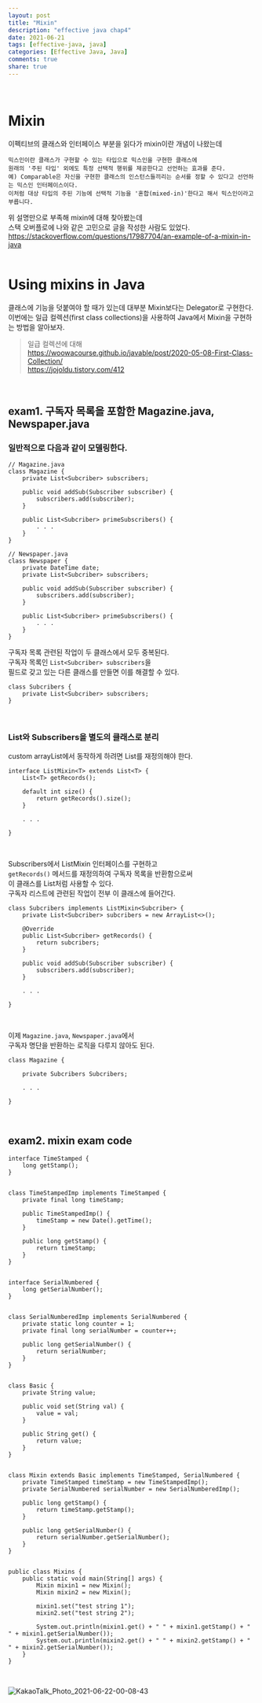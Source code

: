 ```yaml
---   
layout: post  
title: "Mixin"    
description: "effective java chap4"  
date: 2021-06-21     
tags: [effective-java, java]
categories: [Effective Java, Java]
comments: true    
share: true
---
```

<br />

# Mixin      

이펙티브의 클래스와 인터페이스 부분을 읽다가 mixin이란 개념이 나왔는데       

```text   
믹스인이란 클래스가 구현할 수 있는 타입으로 믹스인을 구현한 클래스에         
원래의 '주된 타입' 외에도 특정 선택적 행위를 제공한다고 선언하는 효과를 준다.           
예) Comparable은 자신을 구현한 클래스의 인스턴스들끼리는 순서를 정할 수 있다고 선언하는 믹스인 인터페이스이다.       
이처럼 대상 타입의 주된 기능에 선택적 기능을 '혼합(mixed-in)'한다고 해서 믹스인이라고 부릅니다. 
```  

위 설명만으로 부족해 mixin에 대해 찾아봤는데    
스택 오버플로에 나와 같은 고민으로 글을 작성한 사람도 있었다.          
<https://stackoverflow.com/questions/17987704/an-example-of-a-mixin-in-java>   
<br />   


# Using mixins in Java          
클래스에 기능을 덧붙여야 할 때가 있는데 대부분 Mixin보다는 Delegator로 구현한다.      
이번에는 일급 컬렉션(first class collections)을 사용하여 Java에서 Mixin을 구현하는 방법을 알아보자.      


> 일급 컬렉션에 대해    
> <https://woowacourse.github.io/javable/post/2020-05-08-First-Class-Collection/>  
> <https://jojoldu.tistory.com/412>   

<br />     


## exam1. 구독자 목록을 포함한 Magazine.java, Newspaper.java    

### 일반적으로 다음과 같이 모델링한다.       


```
// Magazine.java
class Magazine {
    private List<Subcriber> subscribers;
    
    public void addSub(Subscriber subscriber) {
        subscribers.add(subscriber);
    }
    
    public List<Subcriber> primeSubscribers() {
        . . .
    }
}

// Newspaper.java   
class Newspaper {
    private DateTime date; 
    private List<Subcriber> subscribers; 
    
    public void addSub(Subscriber subscriber) {
        subscribers.add(subscriber);
    }
    
    public List<Subcriber> primeSubscribers() {
        . . .
    }
}
```

구독자 목록 관련된 작업이 두 클래스에서 모두 중복된다.        
구독자 목록인 `List<Subcriber> subscribers`을       
필드로 갖고 있는 다른 클래스를 만들면 이를 해결할 수 있다.    

```
class Subcribers {
    private List<Subcriber> subscribers; 
}
```

<br />     

### List와 Subscribers을 별도의 클래스로 분리        

custom arrayList에서 동작하게 하려면 List를 재정의해야 한다. 

```
interface ListMixin<T> extends List<T> {
    List<T> getRecords();
    
    default int size() {
        return getRecords().size();
    }
    
    . . .
    
}
```

<br />  



Subscribers에서 ListMixin 인터페이스를 구현하고      
`getRecords()` 메서드를 재정의하여 구독자 목록을 반환함으로써       
이 클래스를 List처럼 사용할 수 있다.      
구독자 리스트에 관련된 작업이 전부 이 클래스에 들어간다.      

```
class Subcribers implements ListMixin<Subcriber> {
    private List<Subcriber> subcribers = new ArrayList<>();
    
    @Override 
    public List<Subcriber> getRecords() {
        return subcribers;
    }
    
    public void addSub(Subscriber subscriber) {
        subscribers.add(subscriber);
    }
    
    . . .
    
}
```

<br />   

이제 `Magazine.java`, `Newspaper.java`에서     
구독자 명단을 반환하는 로직을 다루지 않아도 된다.     

```
class Magazine {

    private Subcribers Subcribers;
    
    . . .
    
}
```


<br />   


## exam2. mixin exam code       
```
interface TimeStamped {
	long getStamp();
}


class TimeStampedImp implements TimeStamped {
	private final long timeStamp;

	public TimeStampedImp() {
		timeStamp = new Date().getTime();
	}

	public long getStamp() {
		return timeStamp;
	}
}


interface SerialNumbered {
	long getSerialNumber();
}


class SerialNumberedImp implements SerialNumbered {
	private static long counter = 1;
	private final long serialNumber = counter++;

	public long getSerialNumber() {
		return serialNumber;
	}
}


class Basic {
	private String value;

	public void set(String val) {
		value = val;
	}

	public String get() {
		return value;
	}
}


class Mixin extends Basic implements TimeStamped, SerialNumbered {
	private TimeStamped timeStamp = new TimeStampedImp();
	private SerialNumbered serialNumber = new SerialNumberedImp();

	public long getStamp() {
		return timeStamp.getStamp();
	}

	public long getSerialNumber() {
		return serialNumber.getSerialNumber();
	}
}


public class Mixins {
	public static void main(String[] args) {
		Mixin mixin1 = new Mixin();
		Mixin mixin2 = new Mixin();

		mixin1.set("test string 1");
		mixin2.set("test string 2");

		System.out.println(mixin1.get() + " " + mixin1.getStamp() + " " + mixin1.getSerialNumber());
		System.out.println(mixin2.get() + " " + mixin2.getStamp() + " " + mixin2.getSerialNumber());
	}
}
```

<br />     


![KakaoTalk_Photo_2021-06-22-00-08-43](https://user-images.githubusercontent.com/33855307/122785098-0867c580-d2ee-11eb-93b7-8d2600f7bcd4.jpeg)           

<br />   
